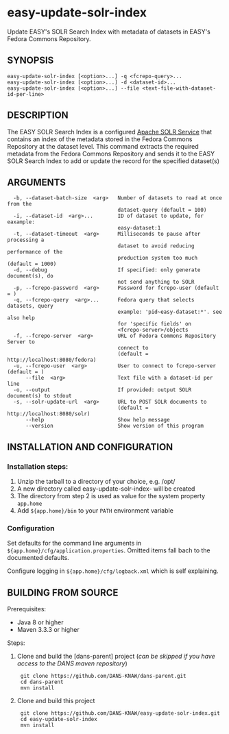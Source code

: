 easy-update-solr-index
======================

Update EASY's SOLR Search Index with metadata of datasets in EASY's Fedora Commons Repository.

SYNOPSIS
--------

    easy-update-solr-index [<option>...] -q <fcrepo-query>...
    easy-update-solr-index [<option>...] -d <dataset-id>...
    easy-update-solr-index [<option>...] --file <text-file-with-dataset-id-per-line>


DESCRIPTION
-----------

The EASY SOLR Search Index is a configured [Apache SOLR Service] that contains an index of the metadata stored
in the Fedora Commons Repository at the dataset level. This command extracts the required metadata from the 
Fedora Commons Repository and sends it to the EASY SOLR Search Index to add or update the record for the specified
dataset(s)


ARGUMENTS
---------

      -b, --dataset-batch-size  <arg>   Number of datasets to read at once from the
                                        dataset-query (default = 100)
      -i, --dataset-id  <arg>...        ID of dataset to update, for eaxample:
                                        easy-dataset:1
      -t, --dataset-timeout  <arg>      Milliseconds to pause after processing a
                                        dataset to avoid reducing performance of the
                                        production system too much (default = 1000)
      -d, --debug                       If specified: only generate document(s), do
                                        not send anything to SOLR
      -p, --fcrepo-password  <arg>      Password for fcrepo-user (default = )
      -q, --fcrepo-query  <arg>...      Fedora query that selects datasets, query
                                        example: 'pid~easy-dataset:*'. see also help
                                        for 'specific fields' on
                                        <fcrepo-server>/objects
      -f, --fcrepo-server  <arg>        URL of Fedora Commons Repository Server to
                                        connect to
                                        (default = http://localhost:8080/fedora)
      -u, --fcrepo-user  <arg>          User to connect to fcrepo-server (default = )
          --file  <arg>                 Text file with a dataset-id per line
      -o, --output                      If provided: output SOLR document(s) to stdout
      -s, --solr-update-url  <arg>      URL to POST SOLR documents to
                                        (default = http://localhost:8080/solr)
          --help                        Show help message
          --version                     Show version of this program



INSTALLATION AND CONFIGURATION
------------------------------

### Installation steps:

1. Unzip the tarball to a directory of your choice, e.g. /opt/
2. A new directory called easy-update-solr-index-<version> will be created
3. The directory from step 2 is used as value for the system property ``app.home``
4. Add ``${app.home}/bin`` to your ``PATH`` environment variable


### Configuration

Set defaults for the command line arguments in ``${app.home}/cfg/application.properties``.
Omitted items fall bach to the documented defaults.

Configure logging in ``${app.home}/cfg/logback.xml`` which is self explaining.


BUILDING FROM SOURCE
--------------------

Prerequisites:

* Java 8 or higher
* Maven 3.3.3 or higher
 
Steps:

1. Clone and build the [dans-parent] project (*can be skipped if you have access to the DANS maven repository*)
      
        git clone https://github.com/DANS-KNAW/dans-parent.git
        cd dans-parent
        mvn install
2. Clone and build this project

        git clone https://github.com/DANS-KNAW/easy-update-solr-index.git
        cd easy-update-solr-index
        mvn install


[Apache SOLR Service]: https://lucene.apache.org/solr/
